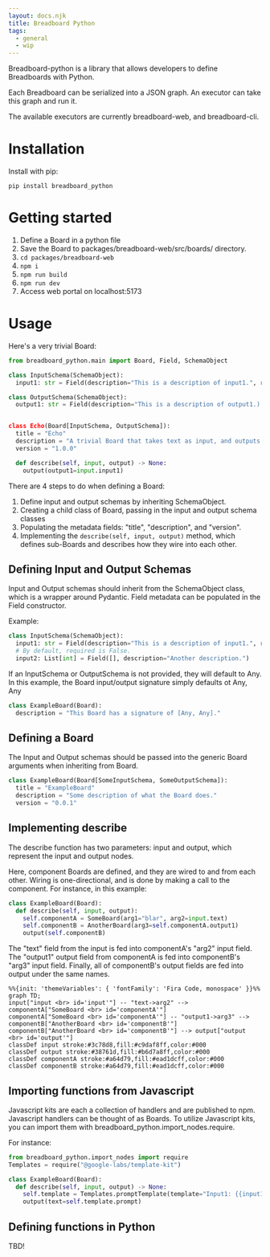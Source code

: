 ```yaml
---
layout: docs.njk
title: Breadboard Python
tags:
  - general
  - wip
---
```


Breadboard-python is a library that allows developers to define Breadboards with Python.

Each Breadboard can be serialized into a JSON graph. An executor can take this graph and run it.

The available executors are currently breadboard-web, and breadboard-cli.

# Installation

Install with pip:

```
pip install breadboard_python
```

# Getting started

1. Define a Board in a python file
2. Save the Board to packages/breadboard-web/src/boards/ directory.
3. `cd packages/breadboard-web`
4. `npm i`
5. `npm run build`
6. `npm run dev`
7. Access web portal on localhost:5173

# Usage

Here's a very trivial Board:

```python
from breadboard_python.main import Board, Field, SchemaObject

class InputSchema(SchemaObject):
  input1: str = Field(description="This is a description of input1.", required=True)

class OutputSchema(SchemaObject):
  output1: str = Field(description="This is a description of output1.)


class Echo(Board[InputSchema, OutputSchema]):
  title = "Echo"
  description = "A trivial Board that takes text as input, and outputs back the same text."
  version = "1.0.0"

  def describe(self, input, output) -> None:
    output(output1=input.input1)
```

There are 4 steps to do when defining a Board:

1. Define input and output schemas by inheriting SchemaObject.
2. Creating a child class of Board, passing in the input and output schema classes
3. Populating the metadata fields: "title", "description", and "version".
4. Implementing the `describe(self, input, output)` method, which defines sub-Boards and describes how they wire into each other.

## Defining Input and Output Schemas

Input and Output schemas should inherit from the SchemaObject class, which is a wrapper around Pydantic.
Field metadata can be populated in the Field constructor.

Example:

```python
class InputSchema(SchemaObject):
  input1: str = Field(description="This is a description of input1.", required=True)
  # By default, required is False.
  input2: List[int] = Field([], description="Another description.")
```

If an InputSchema or OutputSchema is not provided, they will default to Any.
In this example, the Board input/output signature simply defaults ot Any, Any

```python
class ExampleBoard(Board):
  description = "This Board has a signature of [Any, Any]."
```

## Defining a Board

The Input and Output schemas should be passed into the generic Board arguments when inheriting from Board.

```python
class ExampleBoard(Board[SomeInputSchema, SomeOutputSchema]):
  title = "ExampleBoard"
  description = "Some description of what the Board does."
  version = "0.0.1"
```

## Implementing describe

The describe function has two parameters: input and output, which represent the input and output nodes.

Here, component Boards are defined, and they are wired to and from each other.
Wiring is one-directional, and is done by making a call to the component.
For instance, in this example:

```python
class ExampleBoard(Board):
  def describe(self, input, output):
    self.componentA = SomeBoard(arg1="blar", arg2=input.text)
    self.componentB = AnotherBoard(arg3=self.componentA.output1)
    output(self.componentB)
```

The "text" field from the input is fed into componentA's "arg2" input field.
The "output1" output field from componentA is fed into componentB's "arg3" input field.
Finally, all of componentB's output fields are fed into output under the same names.

```mermaid
%%{init: 'themeVariables': { 'fontFamily': 'Fira Code, monospace' }}%%
graph TD;
input["input <br> id='input'"] -- "text->arg2" --> componentA["SomeBoard <br> id='componentA'"]
componentA["SomeBoard <br> id='componentA'"] -- "output1->arg3" --> componentB["AnotherBoard <br> id='componentB'"]
componentB["AnotherBoard <br> id='componentB'"] --> output["output <br> id='output'"]
classDef input stroke:#3c78d8,fill:#c9daf8ff,color:#000
classDef output stroke:#38761d,fill:#b6d7a8ff,color:#000
classDef componentA stroke:#a64d79,fill:#ead1dcff,color:#000
classDef componentB stroke:#a64d79,fill:#ead1dcff,color:#000
```

## Importing functions from Javascript

Javascript kits are each a collection of handlers and are published to npm. Javascript handlers can be thought of as Boards.
To utilize Javascript kits, you can import them with breadboard_python.import_nodes.require.

For instance:

```python
from breadboard_python.import_nodes import require
Templates = require("@google-labs/template-kit")

class ExampleBoard(Board):
  def describe(self, input, output) -> None:
    self.template = Templates.promptTemplate(template="Input1: {{input1}}", input1=input.input1)
    output(text=self.template.prompt)
```

## Defining functions in Python

TBD!
